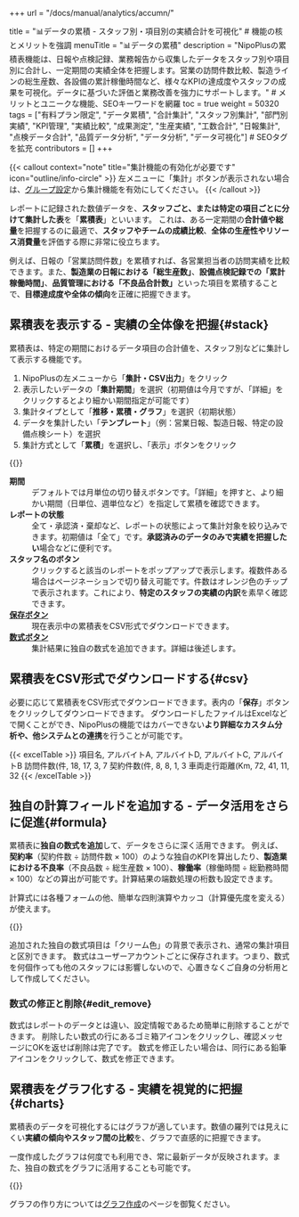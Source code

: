 +++
url = "/docs/manual/analytics/accumn/"

title = "📊データの累積 - スタッフ別・項目別の実績合計を可視化" # 機能の核とメリットを強調
menuTitle = "📊データの累積"
description = "NipoPlusの累積表機能は、日報や点検記録、業務報告から収集したデータをスタッフ別や項目別に合計し、一定期間の実績全体を把握します。営業の訪問件数比較、製造ラインの総生産数、各設備の累計稼働時間など、様々なKPIの達成度やスタッフの成果を可視化。データに基づいた評価と業務改善を強力にサポートします。" # メリットとユニークな機能、SEOキーワードを網羅
toc = true
weight = 50320
tags = ["有料プラン限定", "データ累積", "合計集計", "スタッフ別集計", "部門別実績", "KPI管理", "実績比較", "成果測定", "生産実績", "工数合計", "日報集計", "点検データ合計", "品質データ分析", "データ分析", "データ可視化"] # SEOタグを拡充
contributors = []
+++

{{< callout context="note" title="集計機能の有効化が必要です" icon="outline/info-circle" >}}
左メニューに「集計」ボタンが表示されない場合は、[グループ設定](/docs/setup/setting-group/#optionalFunction)から集計機能を有効にしてください。
{{< /callout >}}

レポートに記録された数値データを、<strong>スタッフごと、または特定の項目ごとに分けて集計した表</strong>を「<strong>累積表</strong>」といいます。
これは、ある一定期間の**合計値や総量**を把握するのに最適で、**スタッフやチームの成績比較**、<strong>全体の生産性やリソース消費量</strong>を評価する際に非常に役立ちます。

例えば、日報の「営業訪問件数」を累積すれば、各営業担当者の訪問実績を比較できます。また、<strong>製造業の日報における「総生産数」</strong>、<strong>設備点検記録での「累計稼働時間」</strong>、<strong>品質管理における「不良品合計数」</strong>といった項目を累積することで、**目標達成度や全体の傾向**を正確に把握できます。

## 累積表を表示する - 実績の全体像を把握{#stack}

累積表は、特定の期間におけるデータ項目の合計値を、スタッフ別などに集計して表示する機能です。

1.  NipoPlusの左メニューから「<strong>集計・CSV出力</strong>」をクリック
2.  表示したいデータの「<strong>集計期間</strong>」を選択（初期値は今月ですが、「詳細」をクリックするとより細かい期間指定が可能です）
3.  集計タイプとして「<strong>推移・累積・グラフ</strong>」を選択（初期状態）
4.  データを集計したい「<strong>テンプレート</strong>」（例：営業日報、製造日報、特定の設備点検シート）を選択
5.  集計方式として「<strong>累積</strong>」を選択し、「表示」ボタンをクリック

{{<iTablet filename="img/sumstack" msg="スタッフごとの営業訪問件数、製造ラインの総生産数、各設備の累計稼働時間など、累積表で実績を比較・把握するのに便利です" alice="pc">}}

<dl class="basic">
<dt><strong>期間</strong></dt>
<dd>デフォルトでは月単位の切り替えボタンです。「詳細」を押すと、より細かい期間（日単位、週単位など）を指定して累積を確認できます。</dd>
<dt><strong>レポートの状態</strong></dt>
<dd>全て・承認済・棄却など、レポートの状態によって集計対象を絞り込みできます。初期値は「全て」です。<strong>承認済みのデータのみで実績を把握したい</strong>場合などに便利です。</dd>
<dt><strong>スタッフ名のボタン</strong></dt>
<dd>クリックすると該当のレポートをポップアップで表示します。複数件ある場合はページネーションで切り替え可能です。件数はオレンジ色のチップで表示されます。これにより、<strong>特定のスタッフの実績の内訳</strong>を素早く確認できます。</dd>
<dt><a href="#csv"><strong>保存ボタン</strong></a></dt>
<dd>現在表示中の累積表をCSV形式でダウンロードできます。</dd>
<dt><a href="#formula"><strong>数式ボタン</strong></a></dt>
<dd>集計結果に独自の数式を追加できます。詳細は後述します。</dd>
</dl>

## 累積表をCSV形式でダウンロードする{#csv}

必要に応じて累積表をCSV形式でダウンロードできます。表内の「<strong>保存</strong>」ボタンをクリックしてダウンロードできます。
ダウンロードしたファイルはExcelなどで開くことができ、NipoPlusの機能ではカバーできない**より詳細なカスタム分析や、他システムとの連携**を行うことが可能です。

{{< excelTable >}}
項目名, アルバイトA, アルバイトD, アルバイトC, アルバイトB
訪問件数(件, 18, 17, 3, 7
契約件数(件, 8, 8, 1, 3
車両走行距離(Km, 72, 41, 11, 32
{{< /excelTable >}}

## 独自の計算フィールドを追加する - データ活用をさらに促進{#formula}

累積表に**独自の数式を追加**して、データをさらに深く活用できます。
例えば、**契約率**（契約件数 ÷ 訪問件数 × 100）のような独自のKPIを算出したり、**製造業における不良率**（不良品数 ÷ 総生産数 × 100）、**稼働率**（稼働時間 ÷ 総勤務時間 × 100）などの算出が可能です。計算結果の端数処理の桁数も設定できます。

計算式には各種フォームの他、簡単な四則演算やカッコ（計算優先度を変える）が使えます。

{{<iTablet filename="img/make" msg="「数式ボタン」をクリックして、オリジナルの計算フィールドを追加します。例えば契約率や不良率など、独自のKPIを算出しましょう" alice="pc">}}

追加された独自の数式項目は「クリーム色」の背景で表示され、通常の集計項目と区別できます。
数式はユーザーアカウントごとに保存されます。つまり、数式を何個作っても他のスタッフには影響しないので、心置きなくご自身の分析用として作成してください。

### 数式の修正と削除{#edit_remove}

数式はレポートのデータとは違い、設定情報であるため簡単に削除することができます。
削除したい数式の行にあるゴミ箱アイコンをクリックし、確認メッセージにOKを返せば削除は完了です。
数式を修正したい場合は、同行にある鉛筆アイコンをクリックして、数式を修正できます。

## 累積表をグラフ化する - 実績を視覚的に把握{#charts}

累積表のデータを可視化するにはグラフが適しています。数値の羅列では見えにくい**実績の傾向やスタッフ間の比較**を、グラフで直感的に把握できます。

一度作成したグラフは何度でも利用でき、常に最新データが反映されます。また、独自の数式をグラフに活用することも可能です。

{{<iTablet filename="img/stackCharts" msg="累積表のデータを元に棒グラフを作成。スタッフごとの成果や、期間内の合計生産数、総稼働時間などを視覚的に比較できます" alice="pc">}}

グラフの作り方については[グラフ作成](/docs/manual/analytics/chart/)のページを御覧ください。

